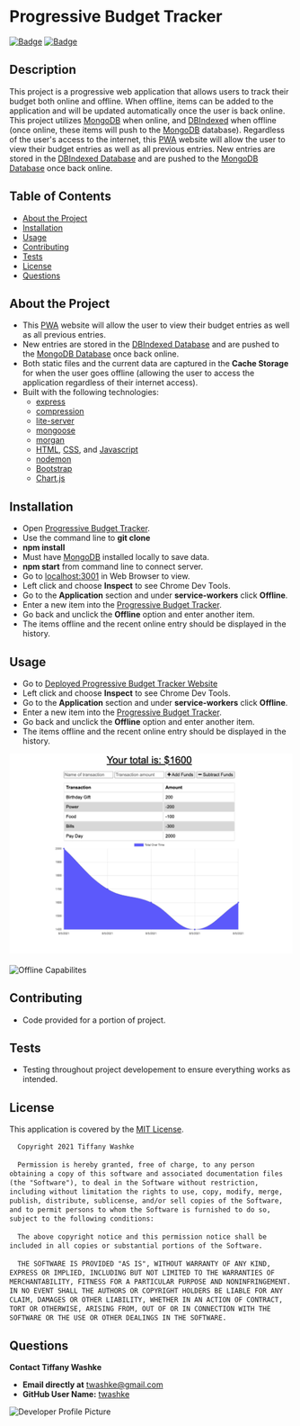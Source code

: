 # Progressive Budget Tracker

[![Badge](https://img.shields.io/badge/GitHub-twashke-blueviolet?style=flat-square&logo=appveyor)](https://github.com/twashke) [![Badge](https://img.shields.io/badge/License-MIT-blue)](https://opensource.org/licenses/MIT)

## Description

This project is a progressive web application that allows users to track their budget both online and offline. When offline, items can be added to the application and will be updated automatically once the user is back online. This project utilizes [MongoDB](https://www.mongodb.com/) when online, and [DBIndexed](https://developer.mozilla.org/en-US/docs/Web/API/IndexedDB_API) when offline (once online, these items will push to the [MongoDB](https://www.mongodb.com/) database). Regardless of the user's access to the internet, this [PWA](https://developer.mozilla.org/en-US/docs/Web/Progressive_web_apps) website will allow the user to view their budget entries as well as all previous entries. New entries are stored in the [DBIndexed Database](https://developer.mozilla.org/en-US/docs/Web/API/IndexedDB_API) and are pushed to the [MongoDB Database](https://www.mongodb.com/) once back online.

## Table of Contents

- [About the Project](#about-the-project)
- [Installation](#installation)
- [Usage](#usage)
- [Contributing](#contributing)
- [Tests](#tests)
- [License](#license)
- [Questions](#questions)

## About the Project

- This [PWA](https://developer.mozilla.org/en-US/docs/Web/Progressive_web_apps) website will allow the user to view their budget entries as well as all previous entries.
- New entries are stored in the [DBIndexed Database](https://developer.mozilla.org/en-US/docs/Web/API/IndexedDB_API) and are pushed to the [MongoDB Database](https://www.mongodb.com/) once back online.
- Both static files and the current data are captured in the **Cache Storage** for when the user goes offline (allowing the user to access the application regardless of their internet access).
- Built with the following technologies:
  - [express](https://www.npmjs.com/package/express)
  - [compression](https://www.npmjs.com/package/compression)
  - [lite-server](https://www.npmjs.com/package/lite-server)
  - [mongoose](https://www.npmjs.com/package/mongoose)
  - [morgan](https://www.npmjs.com/package/morgan)
  - [HTML](https://www.w3schools.com/html/), [CSS](https://www.w3.org/Style/CSS/Overview.en.html), and [Javascript](https://www.javascript.com/)
  - [nodemon](https://www.npmjs.com/package/nodemon)
  - [Bootstrap](https://getbootstrap.com/)
  - [Chart.js](https://www.npmjs.com/package/chart.js)

## Installation

- Open [Progressive Budget Tracker](https://github.com/twashke/Progressive-Budget-Tracker).
- Use the command line to **git clone**
- **npm install**
- Must have [MongoDB](https://www.mongodb.com/) installed locally to save data.
- **npm start** from command line to connect server.
- Go to [localhost:3001](http://localhost:3001/) in Web Browser to view.
- Left click and choose **Inspect** to see Chrome Dev Tools.
- Go to the **Application** section and under **service-workers** click **Offline**.
- Enter a new item into the [Progressive Budget Tracker](https://progressivebudgettracker082021.herokuapp.com/).
- Go back and unclick the **Offline** option and enter another item.
- The items offline and the recent online entry should be displayed in the history.

## Usage

- Go to [Deployed Progressive Budget Tracker Website](https://progressivebudgettracker082021.herokuapp.com/)
- Left click and choose **Inspect** to see Chrome Dev Tools.
- Go to the **Application** section and under **service-workers** click **Offline**.
- Enter a new item into the [Progressive Budget Tracker](https://progressivebudgettracker082021.herokuapp.com/).
- Go back and unclick the **Offline** option and enter another item.
- The items offline and the recent online entry should be displayed in the history.

![Progressive Budget Tracker](public/assets/images/progressive-budget-tracker.png) \
\
![Offline Capabilites](public/assets/images/offline-capabilities.gif)

## Contributing

- Code provided for a portion of project.

## Tests

- Testing throughout project developement to ensure everything works as intended.

## License

This application is covered by the [MIT License](https://opensource.org/licenses/MIT).

      Copyright 2021 Tiffany Washke

      Permission is hereby granted, free of charge, to any person obtaining a copy of this software and associated documentation files (the "Software"), to deal in the Software without restriction, including without limitation the rights to use, copy, modify, merge, publish, distribute, sublicense, and/or sell copies of the Software, and to permit persons to whom the Software is furnished to do so, subject to the following conditions:

      The above copyright notice and this permission notice shall be included in all copies or substantial portions of the Software.

      THE SOFTWARE IS PROVIDED "AS IS", WITHOUT WARRANTY OF ANY KIND, EXPRESS OR IMPLIED, INCLUDING BUT NOT LIMITED TO THE WARRANTIES OF MERCHANTABILITY, FITNESS FOR A PARTICULAR PURPOSE AND NONINFRINGEMENT. IN NO EVENT SHALL THE AUTHORS OR COPYRIGHT HOLDERS BE LIABLE FOR ANY CLAIM, DAMAGES OR OTHER LIABILITY, WHETHER IN AN ACTION OF CONTRACT, TORT OR OTHERWISE, ARISING FROM, OUT OF OR IN CONNECTION WITH THE SOFTWARE OR THE USE OR OTHER DEALINGS IN THE SOFTWARE.

## Questions

**Contact Tiffany Washke**

- **Email directly at** twashke@gmail.com
- **GitHub User Name:** [twashke](https://github.com/twashke)

![Developer Profile Picture](https://avatars.githubusercontent.com/u/79234530?v=4)
